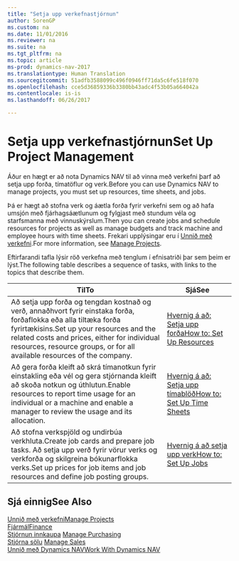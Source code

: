 ```yaml
---
title: "Setja upp verkefnastjórnun"
author: SorenGP
ms.custom: na
ms.date: 11/01/2016
ms.reviewer: na
ms.suite: na
ms.tgt_pltfrm: na
ms.topic: article
ms-prod: dynamics-nav-2017
ms.translationtype: Human Translation
ms.sourcegitcommit: 51adfb3588099c496f0946ff71da5c6fe518f070
ms.openlocfilehash: cce5d36859336b3380bb43adc4f53b05a664042a
ms.contentlocale: is-is
ms.lasthandoff: 06/26/2017

---
```


# <a name="set-up-project-management"></a><span data-ttu-id="ac937-102">Setja upp verkefnastjórnun</span><span class="sxs-lookup"><span data-stu-id="ac937-102">Set Up Project Management</span></span>
<span data-ttu-id="ac937-103">Áður en hægt er að nota Dynamics NAV til að vinna með verkefni þarf að setja upp forða, tímatöflur og verk.</span><span class="sxs-lookup"><span data-stu-id="ac937-103">Before you can use Dynamics NAV to manage projects, you must set up resources, time sheets, and jobs.</span></span>

<span data-ttu-id="ac937-104">Þá er hægt að stofna verk og áætla forða fyrir verkefni sem og að hafa umsjón með fjárhagsáætlunum og fylgjast með stundum véla og starfsmanna með vinnuskýrslum.</span><span class="sxs-lookup"><span data-stu-id="ac937-104">Then you can create jobs and schedule resources for projects as well as manage budgets and track machine and employee hours with time sheets.</span></span> <span data-ttu-id="ac937-105">Frekari upplýsingar eru í [Unnið með verkefni](projects-manage-projects.md).</span><span class="sxs-lookup"><span data-stu-id="ac937-105">For more information, see [Manage Projects](projects-manage-projects.md).</span></span>  

<span data-ttu-id="ac937-106">Eftirfarandi tafla lýsir röð verkefna með tenglum í efnisatriði þar sem þeim er lýst.</span><span class="sxs-lookup"><span data-stu-id="ac937-106">The following table describes a sequence of tasks, with links to the topics that describe them.</span></span>

|<span data-ttu-id="ac937-107">Til</span><span class="sxs-lookup"><span data-stu-id="ac937-107">To</span></span> |<span data-ttu-id="ac937-108">Sjá</span><span class="sxs-lookup"><span data-stu-id="ac937-108">See</span></span> |
|---|----|
|<span data-ttu-id="ac937-109">Að setja upp forða og tengdan kostnað og verð, annaðhvort fyrir einstaka forða, forðaflokka eða alla tiltæka forða fyrirtækisins.</span><span class="sxs-lookup"><span data-stu-id="ac937-109">Set up your resources and the related costs and prices, either for individual resources, resource groups, or for all available resources of the company.</span></span>|[<span data-ttu-id="ac937-110">Hvernig á að: Setja upp forða</span><span class="sxs-lookup"><span data-stu-id="ac937-110">How to: Set Up Resources</span></span>](projects-how-setup-resources.md)|
|<span data-ttu-id="ac937-111">Að gera forða kleift að skrá tímanotkun fyrir einstakling eða vél og gera stjórnanda kleift að skoða notkun og úthlutun.</span><span class="sxs-lookup"><span data-stu-id="ac937-111">Enable resources to report time usage for an individual or a machine and enable a manager to review the usage and its allocation.</span></span>|[<span data-ttu-id="ac937-112">Hvernig á að: Setja upp tímablöð</span><span class="sxs-lookup"><span data-stu-id="ac937-112">How to: Set Up Time Sheets</span></span>](projects-how-setup-time-sheets.md)
|<span data-ttu-id="ac937-113">Að stofna verkspjöld og undirbúa verkhluta.</span><span class="sxs-lookup"><span data-stu-id="ac937-113">Create job cards and prepare job tasks.</span></span> <span data-ttu-id="ac937-114">Að setja upp verð fyrir vörur verks og verkforða og skilgreina bókunarflokka verks.</span><span class="sxs-lookup"><span data-stu-id="ac937-114">Set up prices for job items and job resources and define job posting groups.</span></span>|[<span data-ttu-id="ac937-115">Hvernig á að setja upp verk</span><span class="sxs-lookup"><span data-stu-id="ac937-115">How to: Set Up Jobs</span></span>](projects-how-setup-jobs.md)|

## <a name="see-also"></a><span data-ttu-id="ac937-116">Sjá einnig</span><span class="sxs-lookup"><span data-stu-id="ac937-116">See Also</span></span>
[<span data-ttu-id="ac937-117">Unnið með verkefni</span><span class="sxs-lookup"><span data-stu-id="ac937-117">Manage Projects</span></span>](projects-manage-projects.md)  
[<span data-ttu-id="ac937-118">Fjármál</span><span class="sxs-lookup"><span data-stu-id="ac937-118">Finance</span></span>](finance-setup.md)  
<span data-ttu-id="ac937-119">[Stjórnun innkaupa](purchasing-manage-purchasing.md)       </span><span class="sxs-lookup"><span data-stu-id="ac937-119">[Manage Purchasing](purchasing-manage-purchasing.md)       </span></span>  
<span data-ttu-id="ac937-120">[Stjórna sölu](sales-manage-sales.md)   </span><span class="sxs-lookup"><span data-stu-id="ac937-120">[Manage Sales](sales-manage-sales.md)   </span></span>  
[<span data-ttu-id="ac937-121">Unnið með Dynamics NAV</span><span class="sxs-lookup"><span data-stu-id="ac937-121">Work With Dynamics NAV</span></span>](ui-work-product.md)  

